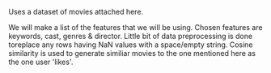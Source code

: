 Uses a dataset of movies attached here.

We will make a list of the features that we will be using. Chosen features are keywords, cast, genres & director.
Little bit of data preprocessing is done toreplace any rows having NaN values with a space/empty string.
Cosine similarity is used to generate similiar movies to the one mentioned here as the one user 'likes'.
